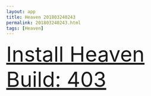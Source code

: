 ```yaml
---
layout: app
title: Heaven 201803240243
permalink: 201803240243.html
tags: [Heaven]
---
```

<div class="pure-g">
    <div class="pure-u-1-1" style="font-size: 4em">
        <a class="pure-button-primary" href="itms-services://?action=download-manifest&url=https%3A%2F%2Flitsungyisigono.github.io%2FTestScript%2Fmanifests%2F201803240243.plist"><i class="fa fa-download" aria-hidden="true"></i>Install Heaven Build: 403</a>
    </div>
</div>